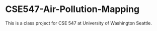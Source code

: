 # CSE547-Air-Pollution-Mapping
This is a class project for CSE 547 at University of Washington Seattle.


